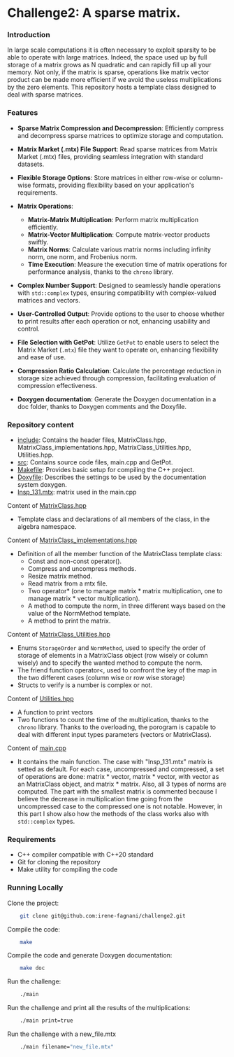 # Challenge2: A sparse matrix.

### Introduction
In large scale computations it is often necessary to exploit sparsity to be able to operate with large matrices. Indeed, the space used up by full storage of a matrix grows as N quadratic and can rapidly fill up all your memory. Not only, if the matrix is sparse, operations like matrix vector product can be made more efficient if we avoid the useless multiplications by the zero elements. This repository hosts a template class designed to deal with sparse matrices.

### Features

- **Sparse Matrix Compression and Decompression**: Efficiently compress and decompress sparse matrices to optimize storage and computation.

- **Matrix Market (.mtx) File Support**: Read sparse matrices from Matrix Market (.mtx) files, providing seamless integration with standard datasets.

- **Flexible Storage Options**: Store matrices in either row-wise or column-wise formats, providing flexibility based on your application's requirements.

- **Matrix Operations**:
  - **Matrix-Matrix Multiplication**: Perform matrix multiplication efficiently.
  - **Matrix-Vector Multiplication**: Compute matrix-vector products swiftly.
  - **Matrix Norms**: Calculate various matrix norms including infinity norm, one norm, and Frobenius norm.
  - **Time Execution**: Measure the execution time of matrix operations for performance analysis, thanks to the `chrono` library.

- **Complex Number Support**: Designed to seamlessly handle operations with `std::complex` types, ensuring compatibility with complex-valued matrices and vectors.

- **User-Controlled Output**: Provide options to the user to choose whether to print results after each operation or not, enhancing usability and control.

- **File Selection with GetPot**: Utilize `GetPot` to enable users to select the Matrix Market (`.mtx`) file they want to operate on, enhancing flexibility and ease of use.

- **Compression Ratio Calculation**: Calculate the percentage reduction in storage size achieved through compression, facilitating evaluation of compression effectiveness.

- **Doxygen documentation**: Generate the Doxygen documentation in a doc folder, thanks to Doxygen comments and the Doxyfile.

### Repository content
+ [include](https://github.com/irene-fagnani/challenge2/tree/main/include): Contains the header files, MatrixClass.hpp, MatrixClass_implementations.hpp, MatrixClass_Utilities.hpp, Utilities.hpp.
+ [src](https://github.com/irene-fagnani/challenge2/tree/main/src): Contains source code files, main.cpp and GetPot.
+ [Makefile](https://github.com/irene-fagnani/challenge2/blob/main/Makefile): Provides basic setup for compiling the C++ project.
+ [Doxyfile](https://github.com/irene-fagnani/challenge2/blob/main/Doxyfile): Describes the settings to be used by the documentation system doxygen.
+ [lnsp_131.mtx](https://github.com/irene-fagnani/challenge2/blob/main/lnsp_131.mtx): matrix used in the main.cpp


Content of [MatrixClass.hpp](https://github.com/irene-fagnani/challenge2/blob/main/MatrixClass.hpp)

+ Template class and declarations of all members of the class, in the algebra namespace.


Content of  [MatrixClass_implementations.hpp](https://github.com/irene-fagnani/challenge2/blob/main/MatrixClass_implementations.hpp)

+ Definition of all the member function of the MatrixClass template class:
    - Const and non-const operator().
    - Compress and uncompress methods.
    - Resize matrix method.
    - Read matrix from a mtx file.
    - Two operator* (one to manage matrix * matrix multiplication, one to manage matrix * vector multiplication).
    - A method to compute the norm, in three different ways based on the value of the NormMethod template.
    - A method to print the matrix.


Content of [MatrixClass_Utilities.hpp](https://github.com/irene-fagnani/challenge2/blob/main/MatrixClass_Utilities.hpp)

+ Enums `StorageOrder` and `NormMethod`, used to specify the order of storage of elements in a MatrixClass object (row wisely or column wisely) and to specify the wanted method to compute the norm.
+ The friend function operator<, used to confront the key of the map in the two different cases (column wise or row wise storage)
+ Structs to verify is a number is complex or not.

Content of [Utilities.hpp](https://github.com/irene-fagnani/challenge2/blob/main/Utilities.hpp)
+ A function to print vectors
+ Two functions to count the time of the multiplication, thanks to the `chrono` library. Thanks to the overloading, the porogram is capable to deal with different input types parameters (vectors or MatrixClass).

Content of [main.cpp](https://github.com/irene-fagnani/challenge2/blob/main/main.cpp)
+ It contains the main function. The case with "lnsp_131.mtx" matrix is setted as default. For each case, uncompressed and compressed, a set of operations are done: matrix * vector, matrix * vector, with vector as an MatrixClass object, and matrix * matrix. Also, all 3 types of norms are computed. The part with the smallest matrix is ​​commented because I believe the decrease in multiplication time going from the uncompressed case to the compressed one is not notable. However, in this part I show also how the methods of the class works also with `std::complex` types.

### Requirements
+ C++ compiler compatible with C++20 standard
+ Git for cloning the repository
+ Make utility for compiling the code

### Running Locally

Clone the project:
```bash
    git clone git@github.com:irene-fagnani/challenge2.git
```
Compile the code:
```bash
    make
```

Compile the code and generate Doxygen documentation:
```bash
    make doc
```

Run the challenge:
```bash
    ./main
```

Run the challenge and print all the results of the multiplications:
```bash
    ./main print=true
```

Run the challenge with a new_file.mtx
```bash
    ./main filename="new_file.mtx"
```

